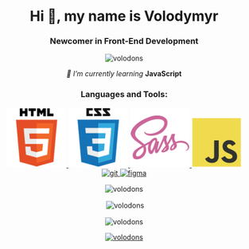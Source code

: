<h1 align="center">Hi 👋, my name is Volodymyr</h1>
<h3 align="center">Newcomer in Front-End Development</h3>

<p align="center"> <img src="https://komarev.com/ghpvc/?username=volodons&label=Profile%20Views&color=1eff00&style=plastic" alt="volodons" /> </p>

<p align="center"><i>🌱 I’m currently learning </i><b>JavaScript</b></p>

<h3 align="center">Languages and Tools:</h3>
<p align="center"> <a href="https://www.w3.org/html/" target="_blank" rel="noreferrer"> <img src="https://raw.githubusercontent.com/devicons/devicon/master/icons/html5/html5-original-wordmark.svg" alt="html5" width="120" height="120"/> </a> <a href="https://www.w3schools.com/css/" target="_blank" rel="noreferrer"> <img src="https://raw.githubusercontent.com/devicons/devicon/master/icons/css3/css3-original-wordmark.svg" alt="css3" width="120" height="120"/> </a> <a href="https://sass-lang.com" target="_blank" rel="noreferrer"> <img src="https://raw.githubusercontent.com/devicons/devicon/master/icons/sass/sass-original.svg" alt="sass" width="120" height="120"/> </a> <a href="https://developer.mozilla.org/en-US/docs/Web/JavaScript" target="_blank" rel="noreferrer"> <img src="https://raw.githubusercontent.com/devicons/devicon/master/icons/javascript/javascript-original.svg" alt="javascript" width="100" height="100"/> </a> <a href="https://git-scm.com/" target="_blank" rel="noreferrer"> <img src="https://www.vectorlogo.zone/logos/git-scm/git-scm-icon.svg" alt="git" width="100" height="100"/> </a> <a href="https://www.figma.com/" target="_blank" rel="noreferrer"> <img src="https://www.vectorlogo.zone/logos/figma/figma-icon.svg" alt="figma" width="100" height="100"/> </a> </p>

<p align="center"><img align="center" src="https://github-readme-stats.vercel.app/api/top-langs?username=volodons&show_icons=true&theme=dark&cache_seconds=11000&locale=en&layout=compact" alt="volodons" /></p>

<p align="center">&nbsp;<img align="center" src="https://github-readme-stats.vercel.app/api?username=volodons&show_icons=true&theme=dark&locale=en" alt="volodons" /></p>

<p align="center"><img align="center" src="https://github-readme-streak-stats.herokuapp.com/?user=volodons&theme=dark" alt="volodons" /></p>

<p align="center"> <a href="https://github.com/ryo-ma/github-profile-trophy"><img src="https://github-profile-trophy.vercel.app/?username=volodons" alt="volodons" /></a> </p>
